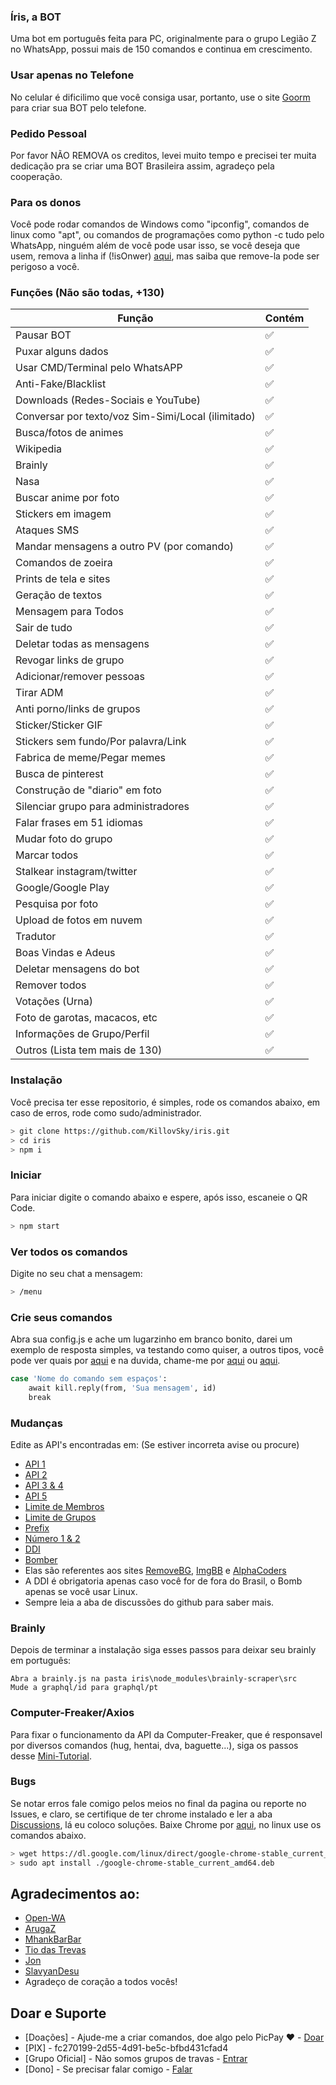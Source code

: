 ### Íris, a BOT
Uma bot em português feita para PC, originalmente para o grupo Legião Z no WhatsApp, possui mais de 150 comandos e continua em crescimento.

### Usar apenas no Telefone
No celular é dificilimo que você consiga usar, portanto, use o site [Goorm](https://ide.goorm.io) para criar sua BOT pelo telefone.

### Pedido Pessoal
Por favor NÃO REMOVA os creditos, levei muito tempo e precisei ter muita dedicação pra se criar uma BOT Brasileira assim, agradeço pela cooperação.

### Para os donos
Você pode rodar comandos de Windows como "ipconfig", comandos de linux como "apt", ou comandos de programações como python -c tudo pelo WhatsApp, ninguém além de você pode usar isso, se você deseja que usem, remova a linha if (!isOnwer) [aqui](https://github.com/KillovSky/iris/blob/master/config.js#L3537), mas saiba que remove-la pode ser perigoso a você.

### Funções (Não são todas, +130)

| Função |Contém|
| ------------- | ------------- |
| Pausar BOT |✅|
| Puxar alguns dados |✅|
| Usar CMD/Terminal pelo WhatsAPP |✅|
| Anti-Fake/Blacklist |✅|
| Downloads (Redes-Sociais e YouTube) |✅|
| Conversar por texto/voz Sim-Simi/Local (ilimitado) |✅|
| Busca/fotos de animes |✅|
| Wikipedia |✅|
| Brainly |✅|
| Nasa |✅|
| Buscar anime por foto |✅|
| Stickers em imagem |✅|
| Ataques SMS |✅|
| Mandar mensagens a outro PV (por comando) |✅|
| Comandos de zoeira |✅|
| Prints de tela e sites |✅|
| Geração de textos |✅|
| Mensagem para Todos |✅|
| Sair de tudo |✅|
| Deletar todas as mensagens |✅|
| Revogar links de grupo|✅|
| Adicionar/remover pessoas |✅|
| Tirar ADM |✅|
| Anti porno/links de grupos |✅|
| Sticker/Sticker GIF |✅|
| Stickers sem fundo/Por palavra/Link |✅|
| Fabrica de meme/Pegar memes |✅|
| Busca de pinterest |✅|
| Construção de "diario" em foto |✅|
| Silenciar grupo para administradores |✅|
| Falar frases em 51 idiomas |✅|
| Mudar foto do grupo |✅|
| Marcar todos |✅|
| Stalkear instagram/twitter |✅|
| Google/Google Play |✅|
| Pesquisa por foto |✅|
| Upload de fotos em nuvem |✅|
| Tradutor |✅|
| Boas Vindas e Adeus |✅|
| Deletar mensagens do bot |✅|
| Remover todos |✅|
| Votações (Urna) |✅|
| Foto de garotas, macacos, etc |✅|
| Informações de Grupo/Perfil |✅|
| Outros (Lista tem mais de 130) |✅|

### Instalação
Você precisa ter esse repositorio, é simples, rode os comandos abaixo, em caso de erros, rode como sudo/administrador.

```bash
> git clone https://github.com/KillovSky/iris.git
> cd iris
> npm i
```

### Iniciar
Para iniciar digite o comando abaixo e espere, após isso, escaneie o QR Code.

```bash
> npm start
```

### Ver todos os comandos
Digite no seu chat a mensagem:

```bash
> /menu
```

### Crie seus comandos
Abra sua config.js e ache um lugarzinho em branco bonito, darei um exemplo de resposta simples, va testando como quiser, a outros tipos, você pode ver quais por [aqui](https://docs.openwa.dev/classes/client.html) e na duvida, chame-me por [aqui](https://chat.whatsapp.com/H53MdwhtnRf7TGX1VJ2Jje) ou [aqui](https://wa.me/+5518998044132).

```bash
case 'Nome do comando sem espaços':
    await kill.reply(from, 'Sua mensagem', id)
    break
 ```

### Mudanças
Edite as API's encontradas em: (Se estiver incorreta avise ou procure)

- [API 1](https://github.com/KillovSky/iris/blob/master/lib/config/config.json#5)
- [API 2](https://github.com/KillovSky/iris/blob/master/lib/config/config.json#6)
- [API 3 & 4](https://github.com/KillovSky/iris/blob/master/lib/config/config.json#4)
- [API 5](https://github.com/KillovSky/iris/blob/master/lib/config/config.json#7)
- [Limite de Membros](https://github.com/KillovSky/iris/blob/master/lib/config/config.json#9)
- [Limite de Grupos](https://github.com/KillovSky/iris/blob/master/lib/config/config.json#8)
- [Prefix](https://github.com/KillovSky/iris/blob/master/lib/config/config.json#3)
- [Número 1 & 2](https://github.com/KillovSky/iris/blob/master/lib/config/config.json#2)
- [DDI](https://github.com/KillovSky/iris/blob/main/lib/welcome.js#L8)
- [Bomber](https://github.com/KillovSky/iris/blob/master/config.js#L3523)
- Elas são referentes aos sites [RemoveBG](https://www.remove.bg/pt-br), [ImgBB](https://api.imgbb.com/) e [AlphaCoders](https://wall.alphacoders.com/api.php)
- A DDI é obrigatoria apenas caso você for de fora do Brasil, o Bomb apenas se você usar Linux.
- Sempre leia a aba de discussões do github para saber mais.

### Brainly
Depois de terminar a instalação siga esses passos para deixar seu brainly em português:

```
Abra a brainly.js na pasta iris\node_modules\brainly-scraper\src
Mude a graphql/id para graphql/pt
```

### Computer-Freaker/Axios
Para fixar o funcionamento da API da Computer-Freaker, que é responsavel por diversos comandos (hug, hentai, dva, baguette...), siga os passos desse [Mini-Tutorial](https://github.com/KillovSky/iris/discussions/10).

### Bugs
Se notar erros fale comigo pelos meios no final da pagina ou reporte no Issues, e claro, se certifique de ter chrome instalado e ler a aba [Discussions](https://github.com/KillovSky/iris/discussions), lá eu coloco soluções.
Baixe Chrome por [aqui](https://www.google.com/chrome), no linux use os comandos abaixo.

```bash
> wget https://dl.google.com/linux/direct/google-chrome-stable_current_amd64.deb
> sudo apt install ./google-chrome-stable_current_amd64.deb
```

## Agradecimentos ao:
- [Open-WA](https://github.com/open-wa)
- [ArugaZ](https://github.com/ArugaZ)
- [MhankBarBar](https://github.com/MhankBarBar)
- [Tio das Trevas](https://github.com/TioDasTrevas)
- [Jon](https://github.com/Jonn001)
- [SlavyanDesu](https://github.com/SlavyanDesu)
- Agradeço de coração a todos vocês!

## Doar e Suporte
- [Doações] - Ajude-me a criar comandos, doe algo pelo PicPay ❤️ - [Doar](https://picpay.me/userlucas123)
- [PIX] - fc270199-2d55-4d91-be5c-bfbd431cfad4
- [Grupo Oficial] - Não somos grupos de travas - [Entrar](https://chat.whatsapp.com/H53MdwhtnRf7TGX1VJ2Jje)
- [Dono] - Se precisar falar comigo - [Falar](https://wa.me/+5518998044132)
